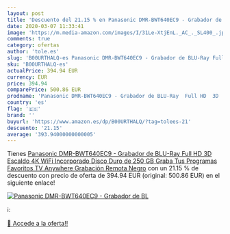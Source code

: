 ```yaml
---
layout: post
title: 'Descuento del 21.15 % en Panasonic DMR-BWT640EC9 - Grabador de BL'
date: 2020-03-07 11:33:41
image: 'https://m.media-amazon.com/images/I/31Le-XtjEnL._AC_._SL400_.jpg'
comments: true
category: ofertas
author: 'tole.es'
slug: 'B00URTHALQ-es Panasonic DMR-BWT640EC9 - Grabador de BLU-Ray Full HD 3D...'
sku: 'B00URTHALQ-es'
actualPrice: 394.94 EUR
currency: EUR
price: 394.94
comparePrice: 500.86 EUR
prodname: 'Panasonic DMR-BWT640EC9 - Grabador de BLU-Ray  Full HD  3D  Escaldo 4K  WiFi Incorporado  Disco Duro de 250 GB  Graba Tus Programas Favoritos  TV Anywhere  Grabación Remota  Negro'
country: 'es'
flag: '🇪🇸'
brand: ''
buyurl: 'https://www.amazon.es/dp/B00URTHALQ/?tag=tolees-21'
descuento: '21.15'
average: '393.94000000000005'
---
```


Tienes [Panasonic DMR-BWT640EC9 - Grabador de BLU-Ray  Full HD  3D  Escaldo 4K  WiFi Incorporado  Disco Duro de 250 GB  Graba Tus Programas Favoritos  TV Anywhere  Grabación Remota  Negro](https://www.amazon.es/dp/B00URTHALQ/?tag=tolees-21) con un 21.15 % de descuento con precio de oferta de 394.94 EUR (original: 500.86 EUR) en el siguiente enlace!

[![Panasonic DMR-BWT640EC9 - Grabador de BL](https://m.media-amazon.com/images/I/31Le-XtjEnL._AC_._SL400_.jpg)](https://www.amazon.es/dp/B00URTHALQ/?tag=tolees-21)

ℹ️:


[🛒 Accede a la oferta!!](https://www.amazon.es/dp/B00URTHALQ/?tag=tolees-21)
